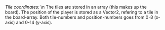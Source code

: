 *Tile coordinates:* \n
The tiles are stored in an array (this makes up the board). The position of the player is stored as a Vector2, refering to a tile in the board-array. Both tile-numbers and position-numbers goes from 0-8 (x-axis) and 0-14 (y-axis).
